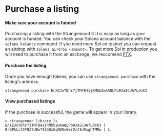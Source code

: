 # Purchase a listing

#### Make sure your account is funded

Purchasing a listing with the Strangemood CLI is easy as long as your account is funded. You can check your Solana account balance with the `solana balance` command. If you need more Sol on testnet you can request an airdrop with `solana airdrop <amount>`. To get more Sol in production you will need to purchase it from an exchange, we reccomend [FTX](https://ftx.com).

#### Purchase the listing

Once you have enough tokens, you can use `strangemood purchase` with the listing's address.

```
strangemood purchase EnXZJoYDhr7jTM7B41jRMbb2wXAQLPo93aSCUA7LdcK3
```

#### View purchased listings

If the purchase is successful, the game will appear in your library.

```
> strangemood library ls
EnXZJoYDhr7jTM7B41jRMbb2wXAQLPo93aSCUA7LdcK3 | 8rGPkLsfDY8Z7U8oT43GDzEqNUKs6wr2c41dRxghTMRw | 1
```
